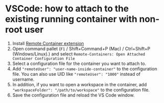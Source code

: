 # VSCode: how to attach to the existing running container with non-root user

1. Install [Remote Container extension](https://marketplace.visualstudio.com/items?itemName=ms-vscode-remote.remote-containers)
2. Open command pallet (`F1` / Shift+Command+P (Mac) / Ctrl+Shift+P (Windows/Linux).) and select `Remote-Containers: Open Attached Container Configuration File`
3. Select a configuration file for the container you want to attach to.
4. Add `"remoteUser": "user-name-inside-container"` to the configuration file. You can also use UID like `"remoteUser": "1000"` instead of username.
5. In addition, if you want to open a workspace in the container, add `"workspaceFolder": "/path/to/workspace"` to the configuration file.
6. Save the configuration file and reload the VS Code window.
